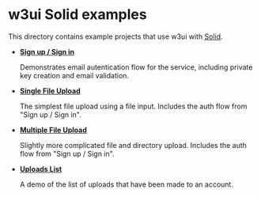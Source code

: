 # w3ui Solid examples

This directory contains example projects that use w3ui with [Solid](https://www.solidjs.com/).

* [**Sign up / Sign in**](https://github.com/web3-storage/w3ui/tree/main/examples/solid/sign-up-in)

    Demonstrates email autentication flow for the service, including private key creation and email validation.

* [**Single File Upload**](https://github.com/web3-storage/w3ui/tree/main/examples/solid/file-upload)

    The simplest file upload using a file input. Includes the auth flow from "Sign up / Sign in".

* [**Multiple File Upload**](https://github.com/web3-storage/w3ui/tree/main/examples/solid/multi-file-upload)

    Slightly more complicated file and directory upload. Includes the auth flow from "Sign up / Sign in".

* [**Uploads List**](https://github.com/web3-storage/w3ui/tree/main/examples/solid/uploads-list)

    A demo of the list of uploads that have been made to an account.